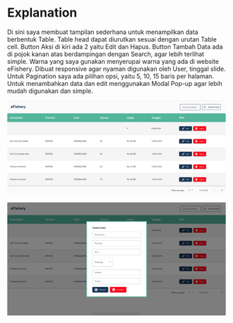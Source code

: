 # Explanation

Di sini saya membuat tampilan sederhana untuk menampilkan data berbentuk Table.
Table head dapat diurutkan sesuai dengan urutan Table cell.
Button Aksi di kiri ada 2 yaitu Edit dan Hapus.
Button Tambah Data ada di pojok kanan atas berdampingan dengan Search, agar lebih terlihat simple.
Warna yang saya gunakan menyerupai warna yang ada di website eFishery.
Dibuat responsive agar nyaman digunakan oleh User, tinggal slide.
Untuk Pagination saya ada pilihan opsi, yaitu 5, 10, 15 baris per halaman.
Untuk menambahkan data dan edit menggunakan Modal Pop-up agar lebih mudah digunakan dan simple.

![](/images/home.png)

![](/images/form.png)